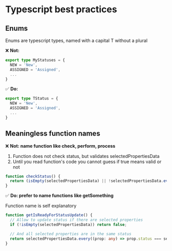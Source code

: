 # Typescript best practices

## Enums

Enums are typescript types, named with a capital T without a plural

❌ **Not:**

```ts
export type MyStatuses = {
  NEW = 'New',
  ASSIGNED = 'Assigned',
  ...
}
```

✅ **Do:**

```ts
export type TStatus = {
  NEW = 'New',
  ASSIGNED = 'Assigned',
  ...
}
```

## Meaningless function names

❌ **Not: name function like check, perform, process** 
1. Function does not check status, but validates selectedPropertiesData
2. Until you read function's code you cannot guess if true means valid or not
```ts
function checkStatus() {
  return (isEmpty(selectedPropertiesData) || !selectedPropertiesData.every((prop: any) => prop.status === selectedPropertiesData[0].status);)
}
```

✅ **Do: prefer to name functions like getSomething**

Function name is self explanatory
```ts
function getIsReadyForStatusUpdate() {
  // Allow to update status if there are selected properties
  if (!isEmpty(selectedPropertiesData)) return false;

  // And all selected properties are in the same status
  return selectedPropertiesData.every((prop: any) => prop.status === selectedPropertiesData[0].status);
}
```